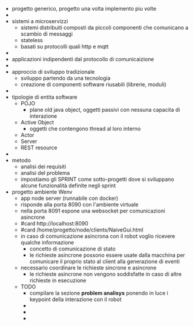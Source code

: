 - progetto generico, progetto una volta implemento piu volte
-
- sistemi a microservizzi
	- sistemi distribuiti composti da piccoli componenti che comunicano a scambio di messaggi
	- stateless
	- basati su protocolli quali http e mqtt
-
- applicazioni indipendenti dal protocollo di comunicaizione
-
- approccio di sviluppo tradizionale
	- sviluppo partendo da una tecnologia
	- creazione di componenti software riusabili (librerie, moduli)
-
- tipologie di entita software
	- POJO
		- plane old java object, oggetti passivi con nessuna capacita di interazione
	- Active Object
		- oggetti che contengono thread al loro interno
	- Actor
	- Server
	- REST resource
-
- metodo
	- analisi dei requisiti
	- analisi del problema
	- impostiamo gli SPRINT come sotto-progetti dove si sviluppano alcune funzionalità definite negli sprint
- progetto ambiente Wenv
	- app node server (runnabile con docker)
	- risponde alla porta 8090 con l'ambiente virtuale
	- nella porta 8091 espone una websocket per comunicazioni asincrone
	- #card http://localhost:8090
	- #card /home/progetto/node/clients/NaiveGui.html
	- in caso di comunicazione asincrona con il robot voglio ricevere qualche informazione
		- concetto di comunicazione di stato
		- le richieste asincrone possono essere usate dalla macchina per comunicare il proprio stato al client alla generazione di eventi
	- necessario coordinare le richieste sincrone e asincrone
		- le richieste asincrone non vengono soddisfatte in caso di altre richieste in esecuzione
	- TODO
		- compilare la sezione **problem analisys** ponendo in luce i keypoint della interazione con il robot
		-
		-
		-
